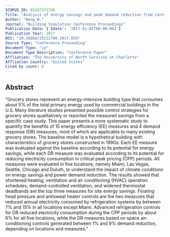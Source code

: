 ```yaml
---
SCOPUS_ID: 85107372336
Title: "Analysis of energy savings and peak demand reduction from control measures for grocery stores"
Author: "Wang W."
Journal: "Building Simulation Conference Proceedings"
Publication Date: {'$date': '2017-01-01T00:00:00Z'}
Publication Year: 2017
DOI: "10.26868/25222708.2017.656"
Source Type: "Conference Proceeding"
Document Type: "cp"
Document Type Description: "Conference Paper"
Affliation: "The University of North Carolina at Charlotte"
Affliation Country: "United States"
Cited by count: 0
---
```


## Abstract
"Grocery stores represent an energy-intensive building type that consumes about 5% of the total primary energy used by commercial buildings in the U.S. Many literature studies presented possible control strategies for grocery stores qualitatively or reported the measured savings from a specific case study. This paper presents a more systematic study to quantify the benefits of 15 energy efficiency (EE) measures and 4 demand response (DR) measures, most of which are applicable to many existing grocery stores. The baseline model is a hypothetical building with characteristics of grocery stores constructed in 1990s. Each EE measure was evaluated against the baseline according to its potential for energy savings, while each DR measure was evaluated according to its potential for reducing electricity consumption in critical peak pricing (CPP) periods. All measures were evaluated in five locations, namely Miami, Las Vegas, Seattle, Chicago and Duluth, to understand the impact of climate conditions on energy savings and power demand reduction. The results showed that shortened heating, ventilation and air conditioning (HVAC) operation schedules, demand-controlled ventilation, and widened thermostat deadbands are the top three measures for site energy savings. Floating head pressure and antisweat heater controls are the two measures that reduced annual electricity consumed by refrigeration systems by between 7% and 15% in all locations except Miami. Advanced refrigeration controls for DR reduced electricity consumption during the CPP periods by about 6% for all five locations, while the DR measures based on space air-conditioning controls generated between 1% and 9% demand reduction, depending on locations and measures."
